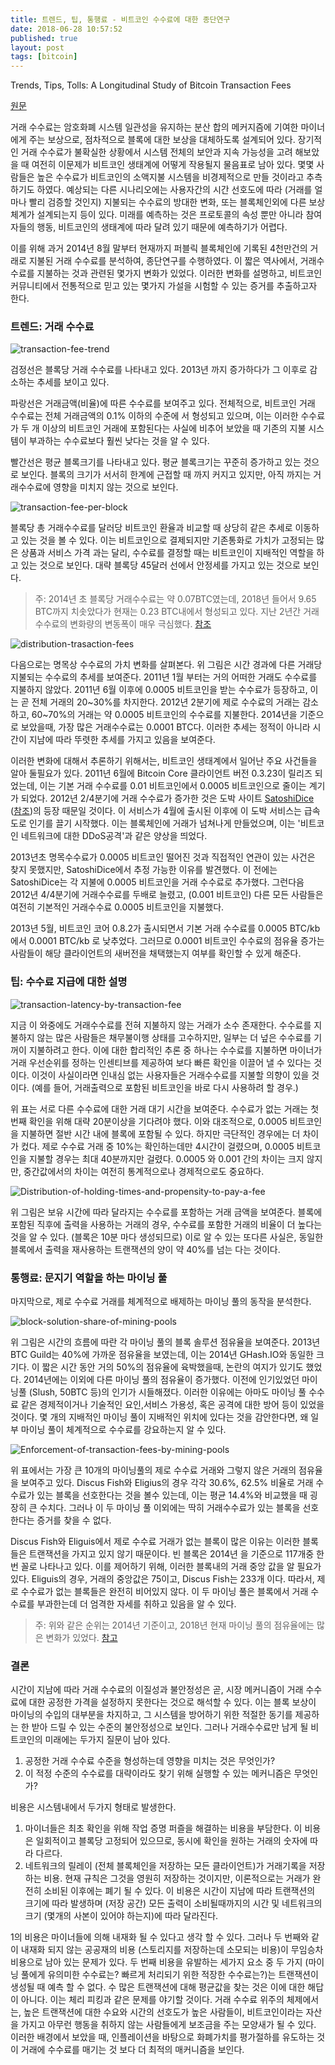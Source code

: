 ```yaml
---
title: 트렌드, 팁, 통행료 - 비트코인 수수료에 대한 종단연구
date: 2018-06-28 10:57:52
published: true
layout: post
tags: [bitcoin]
---
```


Trends, Tips, Tolls: A Longitudinal Study of Bitcoin Transaction Fees

[원문](http://fc15.ifca.ai/preproceedings/bitcoin/paper_8.pdf)

거래 수수료는 암호화폐 시스템 일관성을 유지하는 분산 합의 메커지즘에 기여한 마이너에게 주는 보상으로, 점차적으로 블록에 대한 보상을 대체하도록 설계되어 있다. 장기적인 거래 수수료가 불확실한 상황에서 시스템 전체의 보안과 지속 가능성을 고려 해보았을 때 여전히 이문제가 비트코인 생태계에 어떻게 작용될지 물음표로 남아 있다. 몇몇 사람들은 높은 수수료가 비트코인의 소액지불 시스템을 비경제적으로 만들 것이라고 추측하기도 하였다. 예상되는 다른 시나리오에는 사용자간의 시간 선호도에 따라 (거래를 얼마나 빨리 검증할 것인지) 지불되는 수수료의 방대한 변화, 또는 블록체인외에 다른 보상체계가 설계되는지 등이 있다. 미래를 예측하는 것은 프로토콜의 속성 뿐만 아니라 참여자들의 행동, 비트코인의 생태계에 따라 달려 있기 때문에 예측하기가 어렵다.

이를 위해 과거 2014년 8월 말부터 현재까지 퍼블릭 블록체인에 기록된 4천만건의 거래로 지불된 거래 수수료를 분석하여, 종단연구를 수행하였다. 이 짧은 역사에서, 거래수수료를 지불하는 것과 관련된 몇가지 변화가 있었다. 이러한 변화를 설명하고, 비트코인 커뮤니티에서 전통적으로 믿고 있는 몇가지 가설을 시험할 수 있는 증거를 추출하고자 한다.

### 트렌드: 거래 수수료

![transaction-fee-trend](../../../../2018/06/transaction-fee-trend.png)

검정선은 블록당 거래 수수료를 나타내고 있다. 2013년 까지 증가하다가 그 이후로 감소하는 추세를 보이고 있다.

파랑선은 거래금액(비율)에 따른 수수료를 보여주고 있다. 전체적으로, 비트코인 거래 수수료는 전체 거래금액의 0.1% 이하의 수준에 서 형성되고 있으며, 이는 이러한 수수료가 두 개 이상의 비트코인 거래에 포함된다는 사실에 비추어 보았을 때 기존의 지불 시스템이 부과하는 수수료보다 훨씬 낮다는 것을 알 수 있다.

빨간선은 평균 블록크기를 나타내고 있다. 평균 블록크기는 꾸준히 증가하고 있는 것으로 보인다. 블록의 크기가 서서히 한계에 근접할 때 까지 커지고 있지만, 아직 까지는 거래수수료에 영향을 미치지 않는 것으로 보인다.

![transaction-fee-per-block](../../../../2018/06/transaction-fee-per-block.png)

블록당 총 거래수수료를 달러당 비트코인 환율과 비교할 때 상당히 같은 추세로 이동하고 있는 것을 볼 수 있다. 이는 비트코인으로 결제되지만 기존통화로 가치가 고정되는 많은 상품과 서비스 가격 과는 달리, 수수료를 결정할 때는 비트코인이 지배적인 역할을 하고 있는 것으로 보인다. 대략 블록당 45달러 선에서 안정세를 가지고 있는 것으로 보인다.

> 주: 2014년 초 블록당 거래수수료는 약 0.07BTC였는데, 2018년 들어서 9.65 BTC까지 치솟았다가 현재는 0.23 BTC내에서 형성되고 있다. 지난 2년간 거래 수수료의 변화량의 변동폭이 매우 극심했다. [참조](https://www.smartbit.com.au/charts/transaction-fees-per-block?from=2013-6-28&to=2018-6-28&day_average=1)

![distribution-trasaction-fees](../../../../2018/06/distribution-trasaction-fees.png)

다음으로는 명목상 수수료의 가치 변화를 살펴본다. 위 그림은 시간 경과에 다른 거래당 지불되는 수수료의 추세를 보여준다. 2011년 1월 부터는 거의 어떠한 거래도 수수료를 지불하지 않았다. 2011년 6월 이후에 0.0005 비트코인을 받는 수수료가 등장하고, 이는 곧 전체 거래의 20~30%를 차지한다. 2012년 2분기에 제로 수수료의 거래는 감소하고, 60~70%의 거래는 약 0.0005 비트코인의 수수료를 지불한다. 2014년을 기준으로 보았을때, 가장 많은 거래수수료는 0.0001 BTC다. 이러한 추세는 정적이 아니라 시간이 지남에 따라 뚜렷한 추세를 가지고 있음을 보여준다.

이러한 변화에 대해서 추론하기 위해서는, 비트코인 생태계에서 일어난 주요 사건들을 알아 둘필요가 있다. 2011년 6월에 Bitcoin Core 클라이언트 버전 0.3.23이 릴리즈 되었는데, 이는 기본 거래 수수료를 0.01 비트코인에서 0.0005 비트코인으로 줄이는 계기가 되었다. 2012년 2/4분기에 거래 수수료가 증가한 것은 도박 사이트 [SatoshiDice](https://satoshidice.com/) ([참조](https://en.bitcoin.it/wiki/Satoshi_Dice))의 등장 때문일 것이다. 이 서비스가 4월에 출시된 이후에 이 도박 서비스는 급속도로 인기를 끌기 시작했다. 이는 블록체인에 거래가 넘쳐나게 만들었으며, 이는 '비트코인 네트워크에 대한 DDoS공격'과 같은 양상을 띄었다.

2013년초 명목수수료가 0.0005 비트코인 떨어진 것과 직접적인 연관이 있는 사건은 찾지 못했지만, SatoshiDice에서 추정 가능한 이유를 발견했다. 이 전에는 SatoshiDice는 각 지불에 0.0005 비트코인을 거래 수수료로 추가했다. 그런다음 2012년 4/4분기에 거래수수료를 두배로 늘렸고, (0.001 비트코인) 다른 모든 사람들은 여전히 기본적인 거래수수료 0.0005 비트코인을 지불했다.

2013년 5월, 비트코인 코어 0.8.2가 출시되면서 기본 거래 수수료를 0.0005 BTC/kb에서 0.0001 BTC/kb 로 낮추었다. 그러므로 0.0001 비트코인 수수료의 점유율 증가는 사람들이 해당 클라이언트의 새버전을 채택했는지 여부를 확인할 수 있게 해준다.

### 팁: 수수료 지급에 대한 설명

![transaction-latency-by-transaction-fee](../../../../2018/06/transaction-latency-by-transaction-fee.png)

지금 이 와중에도 거래수수료를 전혀 지불하지 않는 거래가 소수 존재한다. 수수료를 지불하지 않는 많은 사람들은 채무불이행 상태를 고수하지만, 일부는 더 넢은 수수료를 기꺼이 지불하려고 한다. 이에 대한 합리적인 추론 중 하나는 수수료를 지불하면 마이너가 거래 우선순위를 정하는 인센티브를 제공하여 보다 빠른 확인을 이끌어 낼 수 있다는 것이다. 이것이 사실이라면 인내심 없는 사용자들은 거래수수료를 지불할 의향이 있을 것이다. (예를 들어, 거래출력으로 포함된 비트코인을 바로 다시 사용하려 할 경우.)

위 표는 서로 다른 수수료에 대한 거래 대기 시간을 보여준다. 수수료가 없는 거래는 첫번째 확인을 위해 대략 20분이상을 기다려야 했다. 이와 대조적으로, 0.0005 비트코인을 지불하면 절반 시간 내에 블록에 포함될 수 있다. 하지만 극단적인 경우에는 더 차이가 컸다. 제로 수수료 거래 중 10%는 확인하는데만 4시간이 걸렸으며, 0.0005 비트코인을 지불할 경우는 최대 40분까지만 걸렸다. 0.0005 와 0.001 간의 차이는 크지 않지만, 중간값에서의 차이는 여전히 통계적으로나 경제적으로도 중요하다.

![Distribution-of-holding-times-and-propensity-to-pay-a-fee](../../../../2018/06/Distribution-of-holding-times-and-propensity-to-pay-a-fee.png)

위 그림은 보유 시간에 따라 달라지는 수수료를 포함하는 거래 금액을 보여준다. 블록에 포함된 직후에 출력을 사용하는 거래의 경우, 수수료를 포함한 거래의 비율이 더 높다는 것을 알 수 있다. (블록은 10분 마다 생성되므로) 이로 알 수 있는 또다른 사실은, 동일한 블록에서 출력을 재사용하는 트랜잭션의 양이 약 40%를 넘는 다는 것이다.

### 통행료: 문지기 역할을 하는 마이닝 풀

마지막으로, 제로 수수료 거래를 체계적으로 배제하는 마이닝 풀의 동작을 분석한다.

![block-solution-share-of-mining-pools](../../../../2018/06/block-solution-share-of-mining-pools.png)

위 그림은 시간의 흐름에 따란 각 마이닝 풀의 블록 솔루션 점유율을 보여준다. 2013년 BTC Guild는 40%에 가까운 점유율을 보였는데, 이는 2014년 GHash.IO와 동일한 크기다. 이 짧은 시간 동안 거의 50%의 점유율에 육박했을때, 논란의 여지가 있기도 했었다. 2014년에는 이외에 다른 마이닝 풀의 점유율이 증가했다. 이전에 인기있었던 마이닝풀 (Slush, 50BTC 등)의 인기가 시들해졌다. 이러한 이유에는 아마도 마이닝 풀 수수료 같은 경제적이거나 기술적인 요인,서비스 가용성, 혹은 공격에 대한 방어 등이 있었을 것이다. 몇 개의 지배적인 마이닝 풀이 지배적인 위치에 있다는 것을 감안한다면, 왜 일부 마이닝 풀이 체계적으로 수수료를 강요하는지 알 수 있다.

![Enforcement-of-transaction-fees-by-mining-pools](../../../../2018/06/Enforcement-of-transaction-fees-by-mining-pools.png)

위 표에서는 가장 큰 10개의 마이닝풀의 제로 수수료 거래와 그렇지 않은 거래의 점유율을 보여주고 있다. Discus Fish와 Eligius의 경우 각각 30.6%, 62.5% 비율로 거래 수수료가 있는 블록을 선호한다는 것을 볼수 있는데, 이는 평균 14.4%와 비교했을 때 굉장히 큰 수치다. 그러나 이 두 마이닝 풀 이외에는 딱히 거래수수료가 있는 블록을 선호한다는 증거를 찾을 수 없다.

Discus Fish와 Eliguis에서 제로 수수료 거래가 없는 블록이 많은 이유는 이러한 블록들은 트랜잭션을 가지고 있지 않기 때문이다. 빈 블록은 2014년 을 기준으로 117개중 한번 꼴로 나타나고 있다. 이를 제어하기 위해, 이러한 블록내의 거래 중앙 값을 알 필요가 있다. Eliguis의 경우, 거래의 중앙값은 75이고, Discus Fish는 233개 이다. 따라서, 제로 수수료가 없는 블록들은 완전히 비어있지 않다. 이 두 마이닝 풀은 블록에서 거래 수수료를 부과한는데 더 엄격한 자세를 취하고 있음을 알 수 있다.

> 주: 위와 같은 순위는 2014년 기준이고, 2018년 현재 마이닝 풀의 점유율에는 많은 변화가 있었다. [참고](https://blockchain.info/ko/pools)

### 결론

시간이 지남에 따라 거래 수수료의 이질성과 불안정성은 곧, 시장 메커니즘이 거래 수수료에 대한 공정한 가격을 설정하지 못한다는 것으로 해석할 수 있다. 이는 블록 보상이 마이닝의 수입의 대부분을 차지하고, 그 시스템을 방어하기 위한 적절한 동기를 제공하는 한 받아 드릴 수 있는 수준의 불안정성으로 보인다. 그러나 거래수수료만 남게 될 비트코인의 미래에는 두가지 질문이 남아 있다.

1. 공정한 거래 수수료 수준을 형성하는데 영향을 미치는 것은 무엇인가?
2. 이 적정 수준의 수수료를 대략이라도 찾기 위해 실행할 수 있는 메커니즘은 무엇인가?

비용은 시스템내에서 두가지 형태로 발생한다.

1. 마이너들은 최초 확인을 위해 작업 증명 퍼즐을 해결하는 비용을 부담한다. 이 비용은 일회적이고 블록당 고정되어 있으므로, 동시에 확인을 원하는 거래의 숫자에 따라 다르다.
2. 네트워크의 릴레이 (전체 블록체인을 저장하는 모든 클라이언트)가 거래기록을 저장하는 비용. 현재 규칙은 그것을 영원히 저장하는 것이지만, 이론적으로는 거래가 완전히 소비된 이후에는 폐기 될 수 있다. 이 비용은 시간이 지남에 따라 트랜잭션의 크기에 따라 발생하며 (저장 공간) 모든 출력이 소비될때까지의 시간 및 네트워크의 크기 (몇개의 사본이 있어야 하는지)에 따라 달라진다.

1의 비용은 마이너들에 의해 내재화 될 수 있다고 생각 할 수 있다. 그러나 두 번째와 같이 내재화 되지 않는 공공재의 비용 (스토리지를 저장하는데 소모되는 비용)이 무임승차 비용으로 남아 있는 문제가 있다. 두 번째 비용을 유발하는 세가지 요소 중 두 가지 (마이닝 풀에게 유의미한 수수료는? 빠르게 처리되기 위한 적장한 수수료는?)는 트랜잭션이 생성될 때 예측 할 수 없다. 수 많은 트랜잭션에 대해 평균값을 찾는 것은 이에 대한 해답이 아니다. 이는 체리 피킹과 같은 문제를 야기할 것이다. 거래 수수료 위주의 체제에서는, 높은 트랜잭션에 대한 수요와 시간의 선호도가 높은 사람들이, 비트코인이라는 자산을 가지고 아무런 행동을 취하지 않는 사람들에게 보조금을 주는 모양새가 될 수 있다. 이러한 배경에서 보았을 때, 인플레이션을 바탕으로 화폐가치를 평가절하를 유도하는 것이 거래에 수수료를 매기는 것 보다 더 최적의 매커니즘을 보인다.
